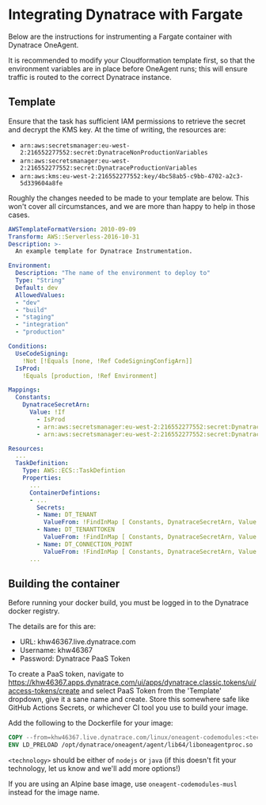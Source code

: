 # Integrating Dynatrace with Fargate

Below are the instructions for instrumenting a Fargate container with Dynatrace OneAgent.

It is recommended to modify your Cloudformation template first, so that the environment variables are in place before OneAgent runs; this will ensure traffic is routed to the correct Dynatrace instance.

## Template

Ensure that the task has sufficient IAM permissions to retrieve the secret and decrypt the KMS key. At the time of writing, the resources are:

- `arn:aws:secretsmanager:eu-west-2:216552277552:secret:DynatraceNonProductionVariables`
- `arn:aws:secretsmanager:eu-west-2:216552277552:secret:DynatraceProductionVariables`
- `arn:aws:kms:eu-west-2:216552277552:key/4bc58ab5-c9bb-4702-a2c3-5d339604a8fe`

Roughly the changes needed to be made to your template are below. This won't cover all circumstances, and we are more than happy to help in those cases.

```yaml
AWSTemplateFormatVersion: 2010-09-09
Transform: AWS::Serverless-2016-10-31
Description: >-
  An example template for Dynatrace Instrumentation.

Environment:
  Description: "The name of the environment to deploy to"
  Type: "String"
  Default: dev
  AllowedValues:
  - "dev"
  - "build"
  - "staging"
  - "integration"
  - "production"

Conditions:
  UseCodeSigning:
    !Not [!Equals [none, !Ref CodeSigningConfigArn]]
  IsProd:
    !Equals [production, !Ref Environment]

Mappings:
  Constants:
    DynatraceSecretArn: 
      Value: !If
        - IsProd
        - arn:aws:secretsmanager:eu-west-2:216552277552:secret:DynatraceNonProductionVariables
        - arn:aws:secretsmanager:eu-west-2:216552277552:secret:DynatraceProductionVariables

Resources:
  ...
  TaskDefinition:
    Type: AWS::ECS::TaskDefintion
    Properties:
      ...
      ContainerDefintions:
      - ...
        Secrets:
        - Name: DT_TENANT
          ValueFrom: !FindInMap [ Constants, DynatraceSecretArn, Value ]
        - Name: DT_TENANTTOKEN
          ValueFrom: !FindInMap [ Constants, DynatraceSecretArn, Value ]
        - Name: DT_CONNECTION_POINT
          ValueFrom: !FindInMap [ Constants, DynatraceSecretArn, Value ]
      ...
```

## Building the container

Before running your docker build, you must be logged in to the Dynatrace docker registry.

The details are for this are:

- URL: khw46367.live.dynatrace.com
- Username: khw46367
- Password: Dynatrace PaaS Token

To create a PaaS token, navigate to <https://khw46367.apps.dynatrace.com/ui/apps/dynatrace.classic.tokens/ui/access-tokens/create> and select PaaS Token from the 'Template' dropdown, give it a sane name and create. Store this somewhere safe like GitHub Actions Secrets, or whichever CI tool you use to build your image.

Add the following to the Dockerfile for your image:

```Dockerfile
COPY --from=khw46367.live.dynatrace.com/linux/oneagent-codemodules:<technology> / /
ENV LD_PRELOAD /opt/dynatrace/oneagent/agent/lib64/liboneagentproc.so
```

`<technology>` should be either of `nodejs` or `java` (if this doesn't fit your technology, let us know and we'll add more options!)

If you are using an Alpine base image, use `oneagent-codemodules-musl` instead for the image name.
